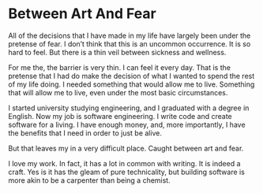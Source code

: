 # Between Art And Fear

All of the decisions that I have made in my life have largely been under the pretense of fear. I don’t think that this is an uncommon occurrence. It is so hard to feel. But there is a thin veil between sickness and wellness. 

For me the, the barrier is very thin. I can feel it every day. That is the pretense that I had do make the decision of what I wanted to spend the rest of my life doing. I needed something that would allow me to live. Something that will allow me to live, even under the most basic circumstances. 

I started university studying engineering, and I graduated with a degree in English. Now my job is software engineering. I write code and create software for a living. I have enough money, and, more importantly, I have the benefits that I need in order to just be alive. 

But that leaves my in a very difficult place. Caught between art and fear. 

I love my work. In fact, it has a lot in common with writing. It is indeed a craft. Yes is it has the gleam of pure technicality, but building software is more akin to be a carpenter than being a chemist. 

